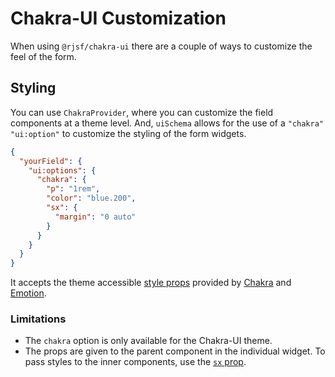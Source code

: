 # Chakra-UI Customization

When using `@rjsf/chakra-ui` there are a couple of ways to customize the feel of the form.

## Styling

You can use `ChakraProvider`, where you can customize the field components at a theme level.
And, `uiSchema` allows for the use of a `"chakra"` `"ui:option"` to customize the styling of the form widgets.

```json
{
  "yourField": {
    "ui:options": {
      "chakra": {
        "p": "1rem",
        "color": "blue.200",
        "sx": {
          "margin": "0 auto"
        }
      }
    }
  }
}
```

It accepts the theme accessible [style props](https://chakra-ui.com/docs/features/style-props) provided by [Chakra](https://chakra-ui.com/docs/getting-started) and [Emotion](https://emotion.sh/docs/introduction).

### Limitations

- The `chakra` option is only available for the Chakra-UI theme.
- The props are given to the parent component in the individual widget. To pass styles to the inner components, use the [`sx` prop](https://chakra-ui.com/docs/features/the-sx-prop).
